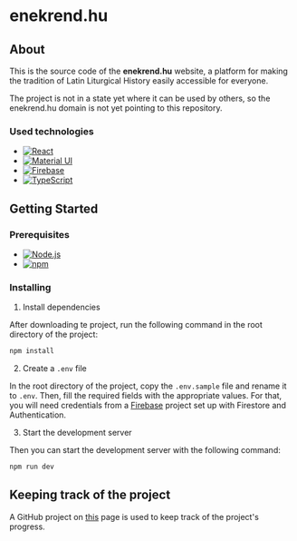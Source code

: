 # enekrend.hu

## About <a name = "about"></a>

This is the source code of the **enekrend.hu** website, a platform for making the tradition of Latin Liturgical History easily accessible for everyone.

The project is not in a state yet where it can be used by others, so the enekrend.hu domain is not yet pointing to this repository.

### Used technologies

- [![React][react-shield]][react-url]
- [![Material UI][mui-shield]][mui-url]
- [![Firebase][firebase-shield]][firebase-url]
- [![TypeScript][typescript-shield]][typescript-url]


## Getting Started <a name = "getting_started"></a>

### Prerequisites

- [![Node.js][node-shield]][node-url]
- [![npm][npm-shield]][npm-url]

### Installing

1. Install dependencies

After downloading te project, run the following command in the root directory of the project:

```bash
npm install
```

2. Create a `.env` file 

In the root directory of the project, copy the `.env.sample` file and rename it to `.env`.
Then, fill the required fields with the appropriate values. For that, you will need credentials from a [Firebase][firebase-url] project
set up with Firestore and Authentication.

3. Start the development server

Then you can start the development server with the following command:

```bash
npm run dev
```

## Keeping track of the project

A GitHub project on [this][github-project-url] page is used to keep track of the project's progress.


<!-- MARKDOWN LINKS & IMAGES -->

[mui-shield]: https://img.shields.io/badge/MUI-v5.12-blue?style=flat-square&logo=mui
[mui-url]: https://mui.com/
[firebase-shield]: https://img.shields.io/badge/Firebase-v9.18-orange?style=flat-square&logo=firebase
[firebase-url]: https://firebase.google.com/
[react-shield]: https://img.shields.io/badge/React-v18.2-blue?style=flat-square&logo=react
[react-url]: https://reactjs.org/
[typescript-shield]: https://img.shields.io/badge/TypeScript-v4.9.3-blue?style=flat-square&logo=typescript
[typescript-url]: https://www.typescriptlang.org/
[node-shield]: https://img.shields.io/badge/Node.js-v14.15.4-green?style=flat-square&logo=node.js
[node-url]: https://nodejs.org/en/
[npm-shield]: https://img.shields.io/badge/npm-v6.14.10-red?style=flat-square&logo=npm
[npm-url]: https://www.npmjs.com/
[github-project-url]: https://github.com/users/BrownieMaar/projects/2
